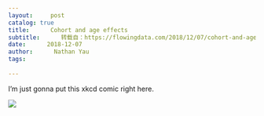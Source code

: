 ```yaml
---
layout:     post
catalog: true
title:      Cohort and age effects
subtitle:      转载自：https://flowingdata.com/2018/12/07/cohort-and-age-effects/
date:      2018-12-07
author:      Nathan Yau
tags:
    
---
```


I’m just gonna put this xkcd comic right here.

![](https://i0.wp.com/flowingdata.com/wp-content/uploads/2018/12/cohort_and_age_effects_2x.png?resize=720%2C637&ssl=1)

